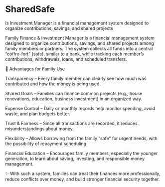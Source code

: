 # SharedSafe
Is Investment Manager is a financial management system designed to organize contributions, savings, and shared projects

Family Finance & Investment Manager is a financial management system designed to organize contributions, savings, and shared projects among family members or partners. The system collects all funds into a central “coffre-fort” (safe), similar to a bank, while tracking each member’s contributions, withdrawals, loans, and scheduled transfers.

🔹 Advantages for Family Use

Transparency – Every family member can clearly see how much was contributed and how the money is being used.

Shared Goals – Families can finance common projects (e.g., house renovations, education, business investment) in an organized way.

Expense Control – Daily or monthly records help monitor spending, avoid waste, and plan budgets better.

Trust & Fairness – Since all transactions are recorded, it reduces misunderstandings about money.

Flexibility – Allows borrowing from the family “safe” for urgent needs, with the possibility of repayment scheduling.

Financial Education – Encourages family members, especially the younger generation, to learn about saving, investing, and responsible money management.

✨ With such a system, families can treat their finances more professionally, reduce conflicts over money, and build stronger financial security together.
